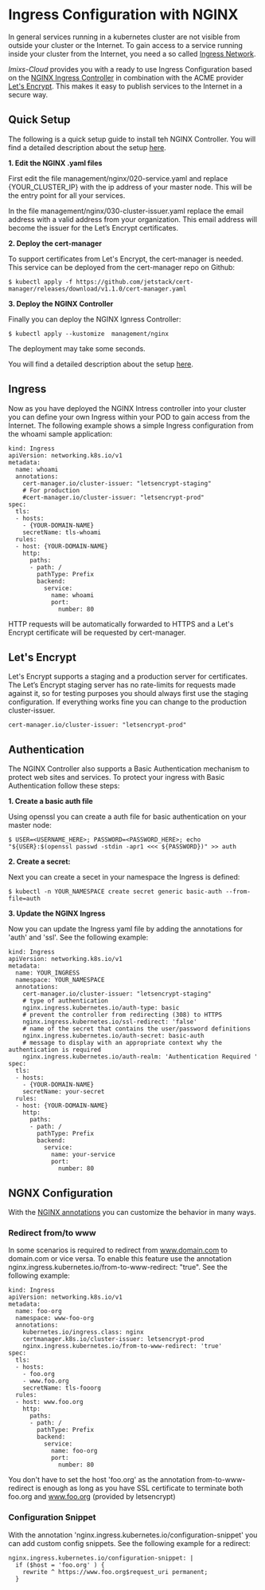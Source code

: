 # Ingress Configuration with NGINX

In general services running in a kubernetes cluster are not visible from outside your cluster or the Internet. To gain access to a service running inside your cluster from the Internet, you need a so called [Ingress Network](https://kubernetes.io/docs/concepts/services-networking/ingress/).   

_Imixs-Cloud_  provides you with a ready to use Ingress Configuration based on the [NGINX Ingress Controller](https://github.com/kubernetes/ingress-nginx) 
 in combination with the ACME provider [Let's Encrypt](https://letsencrypt.org/). This makes it easy to publish services to the Internet in a secure way. 

## Quick Setup

The following is a quick setup guide to install teh NGINX Controller. You will find a detailed description about the setup [here](../management/nginx/README.md). 

**1. Edit the NGINX .yaml files**

First edit the file management/nginx/020-service.yaml and replace {YOUR_CLUSTER_IP} with the ip address of your master node. This will be the entry point for all your services.

In the file management/nginx/030-cluster-issuer.yaml replace the email address with a valid address from your organization. This email address will become the issuer for the Let’s Encrypt certificates.

**2. Deploy the cert-manager**

To support certificates from Let's Encrypt, the cert-manager is needed. This service can be deployed from the cert-manager repo on Github:

	$ kubectl apply -f https://github.com/jetstack/cert-manager/releases/download/v1.1.0/cert-manager.yaml


**3. Deploy the NGINX Controller**

Finally you can deploy the NGINX Ignress Controller:

	$ kubectl apply --kustomize  management/nginx
	
The deployment may take some seconds. 

You will find a detailed description about the setup [here](../management/nginx/README.md).
		

	

## Ingress 

Now as you have deployed the NGINX Intress controller  into your cluster you can define your own Ingress within your POD to gain access from the Internet.
The following example shows a simple Ingress configuration from the whoami sample application:

	kind: Ingress
	apiVersion: networking.k8s.io/v1
	metadata:
	  name: whoami
	  annotations:
	    cert-manager.io/cluster-issuer: "letsencrypt-staging"
	    # For production
	    #cert-manager.io/cluster-issuer: "letsencrypt-prod"
	spec:
	  tls:
	  - hosts:
	    - {YOUR-DOMAIN-NAME}
	    secretName: tls-whoami
	  rules:
	  - host: {YOUR-DOMAIN-NAME}
	    http:
	      paths:
	      - path: /
	        pathType: Prefix
	        backend:
	          service:
	            name: whoami
	            port:
	              number: 80

HTTP requests will be automatically forwarded to HTTPS and a Let's Encrypt certificate will be requested by cert-manager.

## Let's Encrypt

Let's Encrypt supports a staging and a production server for certificates.
The Let’s Encrypt staging server has no rate-limits for requests made against it, so for testing purposes you should always first use the staging configuration. If everything works fine you can change to the production cluster-issuer.

	cert-manager.io/cluster-issuer: "letsencrypt-prod"



## Authentication

The NGINX Controller also supports a Basic Authentication mechanism to protect web sites and services. 
To protect your ingress with Basic Authentication follow these steps:

**1. Create a basic auth file**

Using openssl you can create a auth file for basic authentication on your master node:

	$ USER=<USERNAME_HERE>; PASSWORD=<PASSWORD_HERE>; echo "${USER}:$(openssl passwd -stdin -apr1 <<< ${PASSWORD})" >> auth

**2. Create a secret:**

Next you can create a secet in your namespace the Ingress is defined:

	$ kubectl -n YOUR_NAMESPACE create secret generic basic-auth --from-file=auth


**3. Update the NGINX Ingress**

Now you can update the Ingress yaml file by adding the annotations for 'auth' and 'ssl'. See the following example:

	kind: Ingress
	apiVersion: networking.k8s.io/v1
	metadata:
	  name: YOUR_INGRESS
	  namespace: YOUR_NAMESPACE
	  annotations:
	    cert-manager.io/cluster-issuer: "letsencrypt-staging"
	    # type of authentication
	    nginx.ingress.kubernetes.io/auth-type: basic
	    # prevent the controller from redirecting (308) to HTTPS
	    nginx.ingress.kubernetes.io/ssl-redirect: 'false'
	    # name of the secret that contains the user/password definitions
	    nginx.ingress.kubernetes.io/auth-secret: basic-auth
	    # message to display with an appropriate context why the authentication is required
	    nginx.ingress.kubernetes.io/auth-realm: 'Authentication Required '
	spec:
	  tls:
	  - hosts:
	    - {YOUR-DOMAIN-NAME}
	    secretName: your-secret
	  rules:
	  - host: {YOUR-DOMAIN-NAME}
	    http:
	      paths:
	      - path: /
	        pathType: Prefix
	        backend:
	          service:
	            name: your-service
	            port:
	              number: 80



## NGNX Configuration

With the [NGINX annotations](https://kubernetes.github.io/ingress-nginx/user-guide/nginx-configuration/annotations/) you can customize the behavior in many ways.

### Redirect from/to www

In some scenarios is required to redirect from www.domain.com to domain.com or vice versa. To enable this feature use the annotation nginx.ingress.kubernetes.io/from-to-www-redirect: "true". See the following example:

	kind: Ingress
	apiVersion: networking.k8s.io/v1
	metadata:
	  name: foo-org
	  namespace: www-foo-org
	  annotations:
	    kubernetes.io/ingress.class: nginx
	    certmanager.k8s.io/cluster-issuer: letsencrypt-prod
	    nginx.ingress.kubernetes.io/from-to-www-redirect: 'true'
	spec:
	  tls:
	  - hosts:
	    - foo.org
	    - www.foo.org
	    secretName: tls-fooorg
	  rules:
	  - host: www.foo.org 
	    http:
	      paths:
	      - path: /
	        pathType: Prefix
	        backend:
	          service:
	            name: foo-org
	            port:
	              number: 80
              
You don't have to set the host 'foo.org' as the annotation from-to-www-redirect is enough as long as you have SSL certificate to terminate both foo.org and www.foo.org (provided by letsencrypt)              


### Configuration Snippet

With the annotation 'nginx.ingress.kubernetes.io/configuration-snippet' you can add custom config snippets. See the following example for a redirect:


    nginx.ingress.kubernetes.io/configuration-snippet: |
      if ($host = 'foo.org' ) {
        rewrite ^ https://www.foo.org$request_uri permanent;
      }
